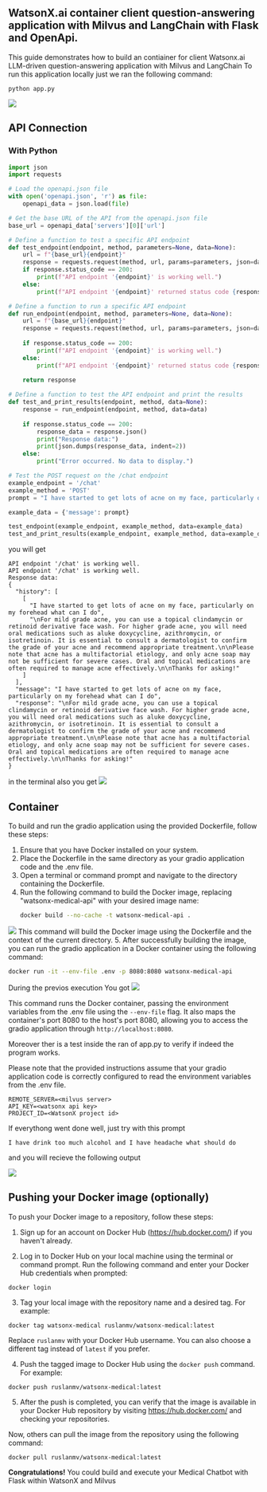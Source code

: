 ## WatsonX.ai container client question-answering application with Milvus and LangChain with Flask and OpenApi.
This guide demonstrates how to build an contiainer for client Watsonx.ai LLM-driven question-answering application with Milvus and LangChain
To run this application locally just we ran the following command:
 ```
 python app.py
 ```
![](assets/2024-03-02-17-36-34.png)

## API Connection
### With Python

```python
import json
import requests

# Load the openapi.json file
with open('openapi.json', 'r') as file:
    openapi_data = json.load(file)

# Get the base URL of the API from the openapi.json file
base_url = openapi_data['servers'][0]['url']

# Define a function to test a specific API endpoint
def test_endpoint(endpoint, method, parameters=None, data=None):
    url = f"{base_url}{endpoint}"
    response = requests.request(method, url, params=parameters, json=data)
    if response.status_code == 200:
        print(f"API endpoint '{endpoint}' is working well.")
    else:
        print(f"API endpoint '{endpoint}' returned status code {response.status_code}.")

# Define a function to run a specific API endpoint
def run_endpoint(endpoint, method, parameters=None, data=None):
    url = f"{base_url}{endpoint}"
    response = requests.request(method, url, params=parameters, json=data)
    
    if response.status_code == 200:
        print(f"API endpoint '{endpoint}' is working well.")
    else:
        print(f"API endpoint '{endpoint}' returned status code {response.status_code}.")
    
    return response

# Define a function to test the API endpoint and print the results
def test_and_print_results(endpoint, method, data=None):
    response = run_endpoint(endpoint, method, data=data)
    
    if response.status_code == 200:
        response_data = response.json()
        print("Response data:")
        print(json.dumps(response_data, indent=2))
    else:
        print("Error occurred. No data to display.")

# Test the POST request on the /chat endpoint
example_endpoint = '/chat'
example_method = 'POST'
prompt = "I have started to get lots of acne on my face, particularly on my forehead what can I do"

example_data = {'message': prompt}

test_endpoint(example_endpoint, example_method, data=example_data)
test_and_print_results(example_endpoint, example_method, data=example_data)

```
 you will get
```
API endpoint '/chat' is working well.
API endpoint '/chat' is working well.
Response data:
{
  "history": [
    [
      "I have started to get lots of acne on my face, particularly on my forehead what can I do",
      "\nFor mild grade acne, you can use a topical clindamycin or retinoid derivative face wash. For higher grade acne, you will need oral medications such as aluke doxycycline, azithromycin, or isotretinoin. It is essential to consult a dermatologist to confirm the grade of your acne and recommend appropriate treatment.\n\nPlease note that acne has a multifactorial etiology, and only acne soap may not be sufficient for severe cases. Oral and topical medications are often required to manage acne effectively.\n\nThanks for asking!"
    ]
  ],
  "message": "I have started to get lots of acne on my face, particularly on my forehead what can I do",
  "response": "\nFor mild grade acne, you can use a topical clindamycin or retinoid derivative face wash. For higher grade acne, you will need oral medications such as aluke doxycycline, azithromycin, or isotretinoin. It is essential to consult a dermatologist to confirm the grade of your acne and recommend appropriate treatment.\n\nPlease note that acne has a multifactorial etiology, and only acne soap may not be sufficient for severe cases. Oral and topical medications are often required to manage acne effectively.\n\nThanks for asking!"
}
```
in the terminal also you get
![](assets/2024-03-02-17-38-13.png)

## Container

To build and run the gradio application using the provided Dockerfile, follow these steps:
1. Ensure that you have Docker installed on your system.
2. Place the Dockerfile in the same directory as your gradio application code and the .env file.
3. Open a terminal or command prompt and navigate to the directory containing the Dockerfile.
4. Run the following command to build the Docker image, replacing "watsonx-medical-api" with your desired image name:
   ```bash
   docker build --no-cache -t watsonx-medical-api .
   ```
![](assets/2024-03-07-17-53-44.png)
   This command will build the Docker image using the Dockerfile and the context of the current directory.
5. After successfully building the image, you can run the gradio application in a Docker container using the following command:

   ```bash
   docker run -it --env-file .env -p 8080:8080 watsonx-medical-api
   ```
During the previos execution You got 
![](assets/2024-02-22-15-29-04.png)



   This command runs the Docker container, passing the environment variables from the .env file using the `--env-file` flag. It also maps the container's port 8080 to the host's port 8080, allowing you to access the gradio application through `http://localhost:8080`.

   Moreover ther is a test inside the ran of app.py to verify if indeed the program works.


Please note that the provided instructions assume that your gradio application code is correctly configured to read the environment variables from the .env file.

```
REMOTE_SERVER=<milvus server>
API_KEY=<watsonx api key>
PROJECT_ID=<WatsonX project id>
```

If everythong went done well, just try with this prompt
```
I have drink too much alcohol and I have headache what should do
```

and you will recieve the following output

![](assets/2024-02-22-14-38-43.png)



## Pushing your Docker image (optionally)

To push your Docker image to a repository, follow these steps:

1. Sign up for an account on Docker Hub (https://hub.docker.com/) if you haven't already.

2. Log in to Docker Hub on your local machine using the terminal or command prompt. Run the following command and enter your Docker Hub credentials when prompted:
```
docker login
```

3. Tag your local image with the repository name and a desired tag.  For example:
```
docker tag watsonx-medical ruslanmv/watsonx-medical:latest
```
Replace `ruslanmv` with your Docker Hub username. You can also choose a different tag instead of `latest` if you prefer.

4. Push the tagged image to Docker Hub using the `docker push` command. For example:
```
docker push ruslanmv/watsonx-medical:latest
```


5. After the push is completed, you can verify that the image is available in your Docker Hub repository by visiting https://hub.docker.com/ and checking your repositories.

Now, others can pull the image from the repository using the following command:
```
docker pull ruslanmv/watsonx-medical:latest
```


**Congratulations!** You could build and execute your Medical Chatbot with Flask within WatsonX and Milvus